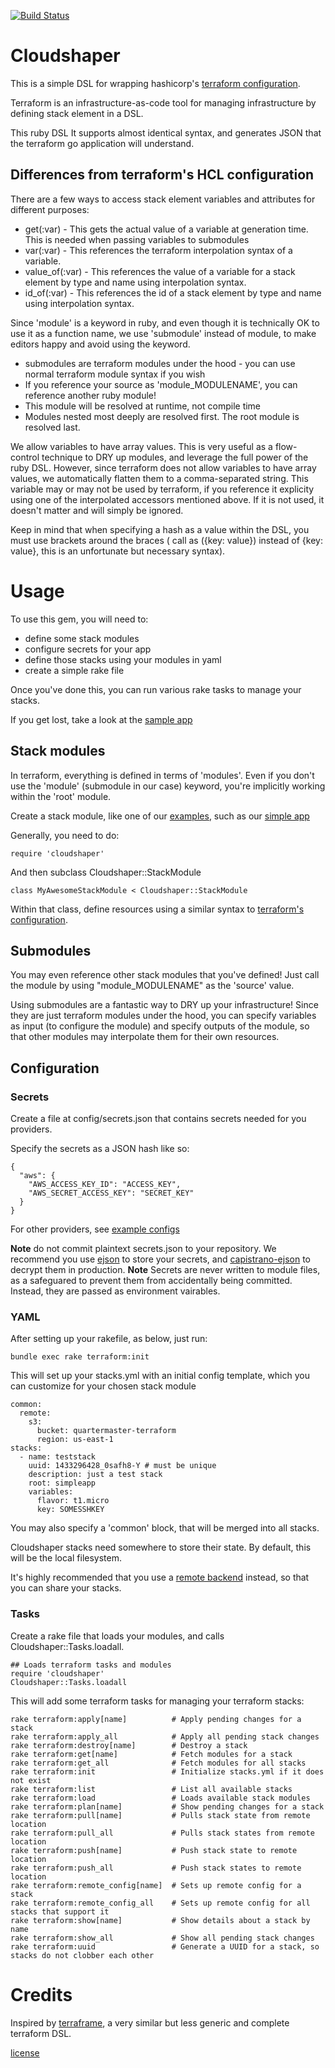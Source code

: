 [![Build Status](https://travis-ci.org/dalehamel/cloudshaper.svg)](https://travis-ci.org/dalehamel/cloudshaper)

# Cloudshaper

This is a simple DSL for wrapping hashicorp's [terraform configuration](https://terraform.io/docs/configuration/index.html).

Terraform is an infrastructure-as-code tool for managing infrastructure by defining stack element in a DSL.

This ruby DSL It supports almost identical syntax, and generates JSON that the terraform go application will understand.

## Differences from terraform's HCL configuration

There are a few ways to access stack element variables and attributes for different purposes:

* get(:var) - This gets the actual value of a variable at generation time. This is needed when passing variables to submodules
* var(:var) - This references the terraform interpolation syntax of a variable.
* value\_of(:var) - This references the value of a variable for a stack element by type and name using interpolation syntax.
* id\_of(:var) - This references the id of a stack element by type and name using interpolation syntax.

Since 'module' is a keyword in ruby, and even though it is technically OK to use it as a function name, we use 'submodule' instead of module, to make editors happy and avoid using the keyword.
* submodules are terraform modules under the hood - you can use normal terraform module syntax if you wish
* If you reference your source as 'module\_MODULENAME', you can reference another ruby module!
 * This module will be resolved at runtime, not compile time
 * Modules nested most deeply are resolved first. The root module is resolved last.

We allow variables to have array values. This is very useful as a flow-control technique to DRY up modules, and leverage the full power of the ruby DSL.
However, since terraform does not allow variables to have array values, we automatically flatten them to a comma-separated string. This variable may or may not be used by terraform, if you reference it explicity using one of the interpolated accessors mentioned above. If it is not used, it doesn't matter and will simply be ignored.

Keep in mind that when specifying a hash as a value within the DSL, you must use brackets around the braces ( call as ({key: value}) instead of {key: value}, this is an unfortunate but necessary syntax).

# Usage

To use this gem, you will need to:

* define some stack modules
* configure secrets for your app
* define those stacks using your modules in yaml
* create a simple rake file

Once you've done this, you can run various rake tasks to manage your stacks.

If you get lost, take a look at the [sample app](https://github.com/dalehamel/terraform_dsl_sample)

## Stack modules

In terraform, everything is defined in terms of 'modules'. Even if you don't use the 'module' (submodule in our case) keyword, you're implicitly working within the 'root' module.

Create a stack module, like one of our [examples](examples), such as our [simple app](examples/simple_app.rb)

Generally, you need to do:

```
require 'cloudshaper'
```

And then subclass Cloudshaper::StackModule

```
class MyAwesomeStackModule < Cloudshaper::StackModule
```

Within that class, define resources using a similar syntax to [terraform's configuration](https://terraform.io/docs/configuration/index.html).

## Submodules

You may even reference other stack modules that you've defined! Just call the module by using "module\_MODULENAME" as the 'source' value.

Using submodules are a fantastic way to DRY up your infrastructure! Since they are just terraform modules under the hood, you can specify variables as input (to configure the module) and specify outputs of the module, so that other modules may interpolate them for their own resources.

## Configuration

### Secrets

Create a file at config/secrets.json that contains secrets needed for you providers.

Specify the secrets as a JSON hash like so:

```
{
  "aws": {
    "AWS_ACCESS_KEY_ID": "ACCESS_KEY",
    "AWS_SECRET_ACCESS_KEY": "SECRET_KEY"
  }
}
```

For other providers, see [example configs](examples/secretconfig)

**Note** do not commit plaintext secrets.json to your repository. We recommend you use [ejson](https://github.com/Shopify/ejson) to store your secrets, and [capistrano-ejson](https://github.com/Shopify/capistrano-ejson) to decrypt them in production.
**Note** Secrets are never written to module files, as a safeguared to prevent them from accidentally being committed. Instead, they are passed as environment vairables.

### YAML

After setting up your rakefile, as below, just run:

```
bundle exec rake terraform:init
```

This will set up your stacks.yml with an initial config template, which you can customize for your chosen stack module

```
common:
  remote:
    s3:
      bucket: quartermaster-terraform
      region: us-east-1
stacks:
  - name: teststack
    uuid: 1433296428_0safh8-Y # must be unique
    description: just a test stack
    root: simpleapp
    variables:
      flavor: t1.micro
      key: SOMESSHKEY
```

You may also specify a 'common' block, that will be merged into all stacks.

Cloudshaper stacks need somewhere to store their state. By default, this will be the local filesystem.

It's highly recommended that you use a [remote backend](https://www.terraform.io/docs/commands/remote-config.html) instead, so that you can share your stacks.

### Tasks

Create a rake file that loads your modules, and calls Cloudshaper::Tasks.loadall.

```
## Loads terraform tasks and modules
require 'cloudshaper'
Cloudshaper::Tasks.loadall

```

This will add some terraform tasks for managing your terraform stacks:

```
rake terraform:apply[name]          # Apply pending changes for a stack
rake terraform:apply_all            # Apply all pending stack changes
rake terraform:destroy[name]        # Destroy a stack
rake terraform:get[name]            # Fetch modules for a stack
rake terraform:get_all              # Fetch modules for all stacks
rake terraform:init                 # Initialize stacks.yml if it does not exist
rake terraform:list                 # List all available stacks
rake terraform:load                 # Loads available stack modules
rake terraform:plan[name]           # Show pending changes for a stack
rake terraform:pull[name]           # Pulls stack state from remote location
rake terraform:pull_all             # Pulls stack states from remote location
rake terraform:push[name]           # Push stack state to remote location
rake terraform:push_all             # Push stack states to remote location
rake terraform:remote_config[name]  # Sets up remote config for a stack
rake terraform:remote_config_all    # Sets up remote config for all stacks that support it
rake terraform:show[name]           # Show details about a stack by name
rake terraform:show_all             # Show all pending stack changes
rake terraform:uuid                 # Generate a UUID for a stack, so stacks do not clobber each other
```

# Credits

Inspired by [terraframe](https://github.com/eropple/terraframe), a very similar but less generic and complete terraform DSL.

[license](LICENSE)
